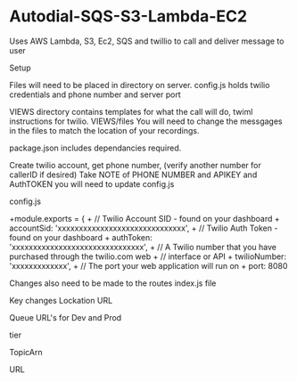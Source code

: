 # Autodial-SQS-S3-Lambda-EC2
Uses AWS Lambda, S3, Ec2, SQS and twillio to call and deliver message to user


Setup

Files will need to be placed in directory on server.
config.js holds twilio credentials and phone number and server port

VIEWS directory contains templates for what the call will do, twiml instructions for twilio.
VIEWS/files  You will need to change the messgages in the files to match the location of your recordings.

package.json includes dependancies required.

Create twilio account, get phone number, (verify another number for callerID if desired)
Take NOTE of PHONE NUMBER and APIKEY and AuthTOKEN
you will need to update config.js 

config.js

 +module.exports = {
	+ // Twilio Account SID - found on your dashboard
	+ accountSid: 'xxxxxxxxxxxxxxxxxxxxxxxxxxxxxx',
	+ // Twilio Auth Token - found on your dashboard
	+ authToken: 'xxxxxxxxxxxxxxxxxxxxxxxxxxxxxxx',
	+ // A Twilio number that you have purchased through the twilio.com web
	+ // interface or API
	+ twilioNumber: 'xxxxxxxxxxxxx',
	+ // The port your web application will run on
	+ port: 8080



Changes also need to be made to the routes index.js file

Key changes  Lockation URL 

Queue URL's for Dev and Prod

tier

TopicArn 

URL



